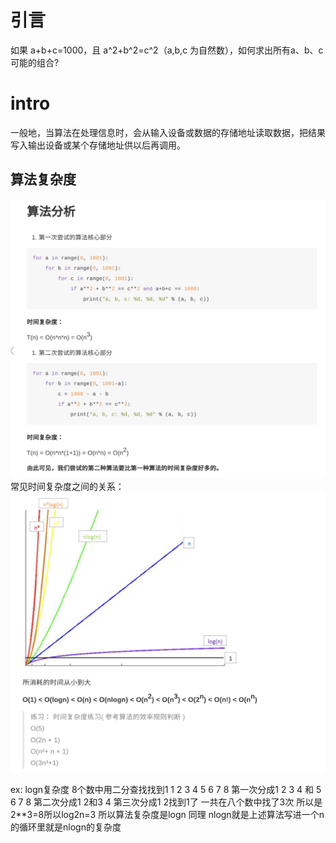 # 引言
如果 a+b+c=1000，且 a^2+b^2=c^2（a,b,c 为自然数），如何求出所有a、b、c可能的组合?
# intro
一般地，当算法在处理信息时，会从输入设备或数据的存储地址读取数据，把结果写入输出设备或某个存储地址供以后再调用。
## 算法复杂度
![Alt text](image.png)
常见时间复杂度之间的关系：
![Alt text](image-1.png)

ex:
logn复杂度
8个数中用二分查找找到1
1 2 3 4 5 6 7 8
第一次分成1 2 3 4 和 5 6 7 8 
第二次分成1 2和3 4
第三次分成1 2找到1了
一共在八个数中找了3次 所以是2**3=8所以log2n=3
所以算法复杂度是logn
同理 nlogn就是上述算法写进一个n的循环里就是nlogn的复杂度